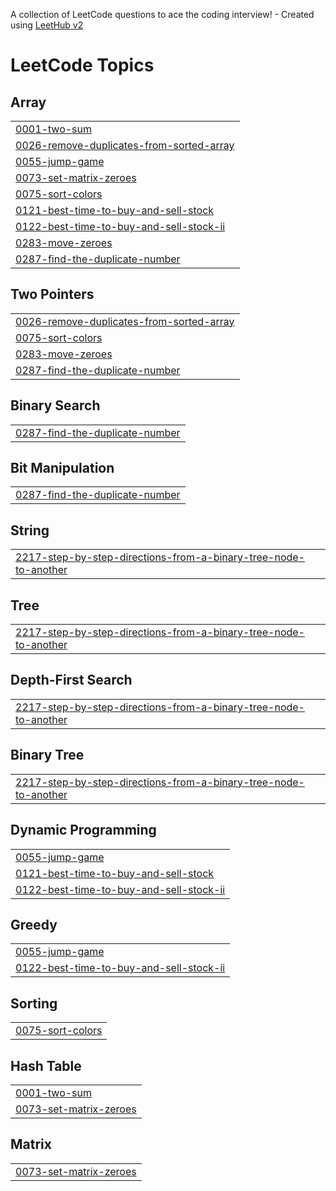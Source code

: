 A collection of LeetCode questions to ace the coding interview! - Created using [LeetHub v2](https://github.com/arunbhardwaj/LeetHub-2.0)
<!---LeetCode Topics Start-->
# LeetCode Topics
## Array
|  |
| ------- |
| [0001-two-sum](https://github.com/Nilesh-0203/-CrackYourPlacement/tree/master/0001-two-sum) |
| [0026-remove-duplicates-from-sorted-array](https://github.com/Nilesh-0203/-CrackYourPlacement/tree/master/0026-remove-duplicates-from-sorted-array) |
| [0055-jump-game](https://github.com/Nilesh-0203/-CrackYourPlacement/tree/master/0055-jump-game) |
| [0073-set-matrix-zeroes](https://github.com/Nilesh-0203/-CrackYourPlacement/tree/master/0073-set-matrix-zeroes) |
| [0075-sort-colors](https://github.com/Nilesh-0203/-CrackYourPlacement/tree/master/0075-sort-colors) |
| [0121-best-time-to-buy-and-sell-stock](https://github.com/Nilesh-0203/-CrackYourPlacement/tree/master/0121-best-time-to-buy-and-sell-stock) |
| [0122-best-time-to-buy-and-sell-stock-ii](https://github.com/Nilesh-0203/-CrackYourPlacement/tree/master/0122-best-time-to-buy-and-sell-stock-ii) |
| [0283-move-zeroes](https://github.com/Nilesh-0203/-CrackYourPlacement/tree/master/0283-move-zeroes) |
| [0287-find-the-duplicate-number](https://github.com/Nilesh-0203/-CrackYourPlacement/tree/master/0287-find-the-duplicate-number) |
## Two Pointers
|  |
| ------- |
| [0026-remove-duplicates-from-sorted-array](https://github.com/Nilesh-0203/-CrackYourPlacement/tree/master/0026-remove-duplicates-from-sorted-array) |
| [0075-sort-colors](https://github.com/Nilesh-0203/-CrackYourPlacement/tree/master/0075-sort-colors) |
| [0283-move-zeroes](https://github.com/Nilesh-0203/-CrackYourPlacement/tree/master/0283-move-zeroes) |
| [0287-find-the-duplicate-number](https://github.com/Nilesh-0203/-CrackYourPlacement/tree/master/0287-find-the-duplicate-number) |
## Binary Search
|  |
| ------- |
| [0287-find-the-duplicate-number](https://github.com/Nilesh-0203/-CrackYourPlacement/tree/master/0287-find-the-duplicate-number) |
## Bit Manipulation
|  |
| ------- |
| [0287-find-the-duplicate-number](https://github.com/Nilesh-0203/-CrackYourPlacement/tree/master/0287-find-the-duplicate-number) |
## String
|  |
| ------- |
| [2217-step-by-step-directions-from-a-binary-tree-node-to-another](https://github.com/Nilesh-0203/-CrackYourPlacement/tree/master/2217-step-by-step-directions-from-a-binary-tree-node-to-another) |
## Tree
|  |
| ------- |
| [2217-step-by-step-directions-from-a-binary-tree-node-to-another](https://github.com/Nilesh-0203/-CrackYourPlacement/tree/master/2217-step-by-step-directions-from-a-binary-tree-node-to-another) |
## Depth-First Search
|  |
| ------- |
| [2217-step-by-step-directions-from-a-binary-tree-node-to-another](https://github.com/Nilesh-0203/-CrackYourPlacement/tree/master/2217-step-by-step-directions-from-a-binary-tree-node-to-another) |
## Binary Tree
|  |
| ------- |
| [2217-step-by-step-directions-from-a-binary-tree-node-to-another](https://github.com/Nilesh-0203/-CrackYourPlacement/tree/master/2217-step-by-step-directions-from-a-binary-tree-node-to-another) |
## Dynamic Programming
|  |
| ------- |
| [0055-jump-game](https://github.com/Nilesh-0203/-CrackYourPlacement/tree/master/0055-jump-game) |
| [0121-best-time-to-buy-and-sell-stock](https://github.com/Nilesh-0203/-CrackYourPlacement/tree/master/0121-best-time-to-buy-and-sell-stock) |
| [0122-best-time-to-buy-and-sell-stock-ii](https://github.com/Nilesh-0203/-CrackYourPlacement/tree/master/0122-best-time-to-buy-and-sell-stock-ii) |
## Greedy
|  |
| ------- |
| [0055-jump-game](https://github.com/Nilesh-0203/-CrackYourPlacement/tree/master/0055-jump-game) |
| [0122-best-time-to-buy-and-sell-stock-ii](https://github.com/Nilesh-0203/-CrackYourPlacement/tree/master/0122-best-time-to-buy-and-sell-stock-ii) |
## Sorting
|  |
| ------- |
| [0075-sort-colors](https://github.com/Nilesh-0203/-CrackYourPlacement/tree/master/0075-sort-colors) |
## Hash Table
|  |
| ------- |
| [0001-two-sum](https://github.com/Nilesh-0203/-CrackYourPlacement/tree/master/0001-two-sum) |
| [0073-set-matrix-zeroes](https://github.com/Nilesh-0203/-CrackYourPlacement/tree/master/0073-set-matrix-zeroes) |
## Matrix
|  |
| ------- |
| [0073-set-matrix-zeroes](https://github.com/Nilesh-0203/-CrackYourPlacement/tree/master/0073-set-matrix-zeroes) |
<!---LeetCode Topics End-->